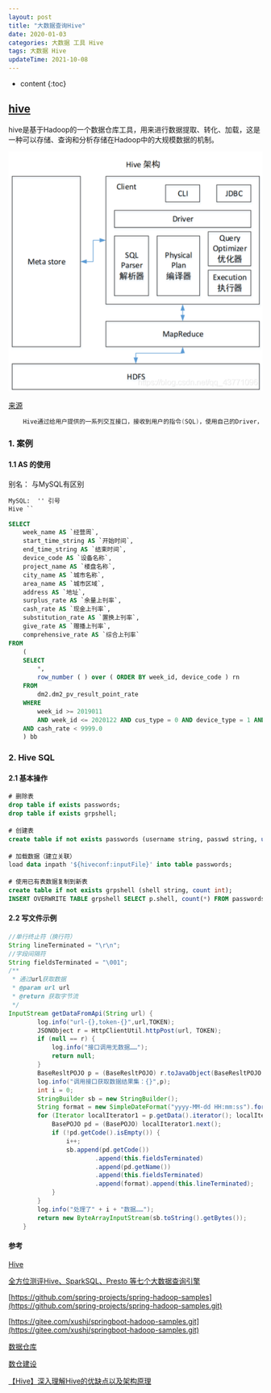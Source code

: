 ```yaml
---
layout: post
title: "大数据查询Hive"
date: 2020-01-03
categories: 大数据 工具 Hive
tags: 大数据 Hive
updateTime: 2021-10-08
---
```


* content
{:toc}

## [hive](https://baike.baidu.com/item/hive/67986?fr=aladdin)

hive是基于Hadoop的一个数据仓库工具，用来进行数据提取、转化、加载，这是一种可以存储、查询和分析存储在Hadoop中的大规模数据的机制。

![2021-12-07_Hive架构原理](\image\hive\2021-12-07_Hive架构原理.png)

[来源](https://blog.csdn.net/qq_43771096/article/details/109481655)

```java
	Hive通过给用户提供的一系列交互接口，接收到用户的指令(SQL)，使用自己的Driver，结合元数据(MetaStore)，将这些指令翻译成MapReduce，提交到Hadoop中执行，最后，将执行返回的结果输出到用户交互接口。
```



### 1. 案例


#### 1.1 AS 的使用

别名： 与MySQL有区别

```
MySQL:  '' 引号
Hive ``  
```


```sql
SELECT
	week_name AS `经营周`,
	start_time_string AS `开始时间`,
	end_time_string AS `结束时间`,
	device_code AS `设备名称`,
	project_name AS `楼盘名称`,
	city_name AS `城市名称`,
	area_name AS `城市区域`,
	address AS `地址`,
	surplus_rate AS `余量上刊率`,
	cash_rate AS `现金上刊率`,
	substitution_rate AS `置换上刊率`,
	give_rate AS `赠播上刊率`,
	comprehensive_rate AS `综合上刊率` 
FROM
	(
	SELECT
		*,
		row_number ( ) over ( ORDER BY week_id, device_code ) rn 
	FROM
		dm2.dm2_pv_result_point_rate 
	WHERE
		week_id >= 2019011 
		AND week_id <= 2020122 AND cus_type = 0 AND device_type = 1 AND cash_rate >= 0 
	AND cash_rate < 9999.0 
	) bb

```

### 2. Hive SQL

#### 2.1 基本操作

```sql
# 删除表
drop table if exists passwords;
drop table if exists grpshell;

# 创建表
create table if not exists passwords (username string, passwd string, uid int, gid int, userinfo string, home string, shell string) ROW FORMAT DELIMITED FIELDS TERMINATED BY ':' LINES TERMINATED BY '10';

# 加载数据（建立关联）
load data inpath '${hiveconf:inputFile}' into table passwords;

# 使用已有表数据复制到新表
create table if not exists grpshell (shell string, count int);
INSERT OVERWRITE TABLE grpshell SELECT p.shell, count(*) FROM passwords p GROUP BY p.shell;
```

#### 2.2 写文件示例

```java
//单行终止符（换行符）
String lineTerminated = "\r\n";
//字段间隔符
String fieldsTerminated = "\001";
/**
 * 通过url获取数据
 * @param url url
 * @return 获取字节流
 */
InputStream getDataFromApi(String url) {
        log.info("url-{},token-{}",url,TOKEN);
        JSONObject r = HttpClientUtil.httpPost(url, TOKEN);
        if (null == r) {
            log.info("接口调用无数据……");
            return null;
        }
        BaseResltPOJO p = (BaseResltPOJO) r.toJavaObject(BaseResltPOJO.class);
        log.info("调用接口获取数据结果集：{}",p);
        int i = 0;
        StringBuilder sb = new StringBuilder();
        String format = new SimpleDateFormat("yyyy-MM-dd HH:mm:ss").format(new Date());
        for (Iterator localIterator1 = p.getData().iterator(); localIterator1.hasNext(); ) 		{
            BasePOJO pd = (BasePOJO) localIterator1.next();
            if (!pd.getCode().isEmpty()) {
                i++;
                sb.append(pd.getCode())
                        .append(this.fieldsTerminated)
                        .append(pd.getName())
                        .append(this.fieldsTerminated)
                        .append(format).append(this.lineTerminated);
            }
        }
        log.info("处理了" + i + "数据……");
        return new ByteArrayInputStream(sb.toString().getBytes());
    }

```



#### 参考

[Hive](https://baike.baidu.com/item/hive/67986?fr=aladdin)

[全方位测评Hive、SparkSQL、Presto 等七个大数据查询引擎](https://www.sohu.com/a/310831715_115128)

[https://github.com/spring-projects/spring-hadoop-samples](https://github.com/spring-projects/spring-hadoop-samples.git)

[https://gitee.com/xushj/springboot-hadoop-samples.git](https://gitee.com/xushj/springboot-hadoop-samples.git)

[数据仓库](https://blog.csdn.net/ifenggege/article/details/107461121)

[数仓建设](https://www.zhihu.com/question/19703294)

[【Hive】深入理解Hive的优缺点以及架构原理](https://blog.csdn.net/qq_43771096/article/details/109481655)


